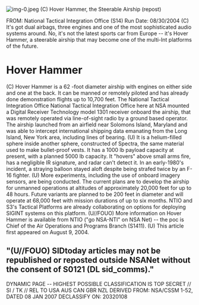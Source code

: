 ![img-0.jpeg](img-0.jpeg)
(C) Hover Hammer, the Steerable Airship (repost)

FROM:
National Tactical Integration Office (S14)
Run Date: 08/30/2004
(C) It's got dual airbags, three engines and one of the most sophisticated audio systems around. No, it's not the latest sports car from Europe -- it's Hover Hammer, a steerable airship that may become one of the multi-Int platforms of the future.

# Hover Hammer 

(C) Hover Hammer is a 62 -foot diameter airship with engines on either side and one at the back. It can be manned or remotely piloted and has already done demonstration flights up to 10,700 feet. The National Tactical Integration Office National Tactical Integration Office here at NSA mounted a Digital Receiver Technology model 1301 receiver onboard the airship, that was remotely operated via line-of-sight radio by a ground based operator. The airship launched from an airfield near Solomons Island, Maryland and was able to intercept international shipping data emanating from the Long Island, New York area, including lines of bearing.
(U) It is a helium-filled sphere inside another sphere, constructed of Spectra, the same material used to make bullet-proof vests. It has a 1000 lb payload capacity at present, with a planned 5000 lb capacity. It "hovers" above small arms fire, has a negligible IR signature, and radar can't detect it. In an early-1980's incident, a straying balloon stayed aloft despite being strafed twice by an F-16 fighter.
(U) More experiments, including the use of onboard imagery sensors, are being conducted. The current plans are to develop the airship for unmanned operations at altitudes of approximately 20,000 feet for up to 48 hours. Future variants are planned to be 200 feet in diameter and will operate at 68,000 feet with mission durations of up to six months. NTIO and S3's Tactical Platforms are already collaborating on options for deploying SIGINT systems on this platform.
(U//FOUO) More information on Hover Hammer is available from NTIO ("go NSA-NTI" on NSA Net) -- the poc is Chief of the Air Operations and Programs Branch (S1411).
(U) This article first appeared on August 9, 2004.

## "(U//FOUO) SIDtoday articles may not be republished or reposted outside NSANet without the consent of S0121 (DL sid_comms)."

DYNAMIC PAGE -- HIGHEST POSSIBLE CLASSIFICATION IS TOP SECRET // SI / TK // REL TO USA AUS CAN GBR NZL DERIVED FROM: NSA/CSSM 1-52, DATED 08 JAN 2007 DECLASSIFY ON: 20320108
